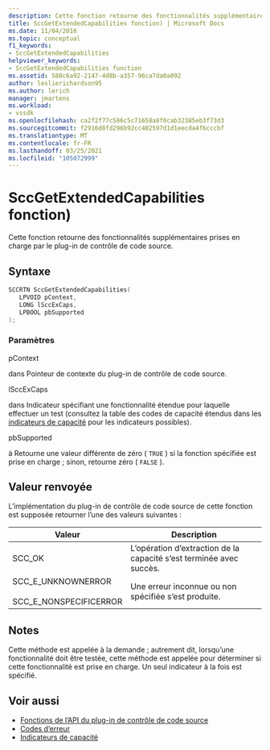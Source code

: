 ```yaml
---
description: Cette fonction retourne des fonctionnalités supplémentaires prises en charge par le plug-in de contrôle de code source.
title: SccGetExtendedCapabilities fonction) | Microsoft Docs
ms.date: 11/04/2016
ms.topic: conceptual
f1_keywords:
- SccGetExtendedCapabilities
helpviewer_keywords:
- SccGetExtendedCapabilities function
ms.assetid: 588c6a92-2147-4d8b-a357-96ca7da0a092
author: leslierichardson95
ms.author: lerich
manager: jmartens
ms.workload:
- vssdk
ms.openlocfilehash: ca2f2f77c586c5c71658a8f0cab32385eb3f73d3
ms.sourcegitcommit: f2916d8fd296b92cc402597d1d1eecda4f6cccbf
ms.translationtype: MT
ms.contentlocale: fr-FR
ms.lasthandoff: 03/25/2021
ms.locfileid: "105072999"
---
```

# <a name="sccgetextendedcapabilities-function"></a>SccGetExtendedCapabilities fonction)
Cette fonction retourne des fonctionnalités supplémentaires prises en charge par le plug-in de contrôle de code source.

## <a name="syntax"></a>Syntaxe

```cpp
SCCRTN SccGetExtendedCapabilities(
   LPVOID pContext,
   LONG lSccExCaps,
   LPBOOL pbSupported
);
```

### <a name="parameters"></a>Paramètres
 pContext

dans Pointeur de contexte du plug-in de contrôle de code source.

 lSccExCaps

dans Indicateur spécifiant une fonctionnalité étendue pour laquelle effectuer un test (consultez la table des codes de capacité étendus dans les [indicateurs de capacité](../extensibility/capability-flags.md) pour les indicateurs possibles).

 pbSupported

à Retourne une valeur différente de zéro ( `TRUE` ) si la fonction spécifiée est prise en charge ; sinon, retourne zéro ( `FALSE` ).

## <a name="return-value"></a>Valeur renvoyée
 L’implémentation du plug-in de contrôle de code source de cette fonction est supposée retourner l’une des valeurs suivantes :

|Valeur|Description|
|-----------|-----------------|
|SCC_OK|L’opération d’extraction de la capacité s’est terminée avec succès.|
|SCC_E_UNKNOWNERROR<br /><br /> SCC_E_NONSPECIFICERROR|Une erreur inconnue ou non spécifiée s’est produite.|

## <a name="remarks"></a>Notes
 Cette méthode est appelée à la demande ; autrement dit, lorsqu’une fonctionnalité doit être testée, cette méthode est appelée pour déterminer si cette fonctionnalité est prise en charge. Un seul indicateur à la fois est spécifié.

## <a name="see-also"></a>Voir aussi
- [Fonctions de l’API du plug-in de contrôle de code source](../extensibility/source-control-plug-in-api-functions.md)
- [Codes d’erreur](../extensibility/error-codes.md)
- [Indicateurs de capacité](../extensibility/capability-flags.md)
